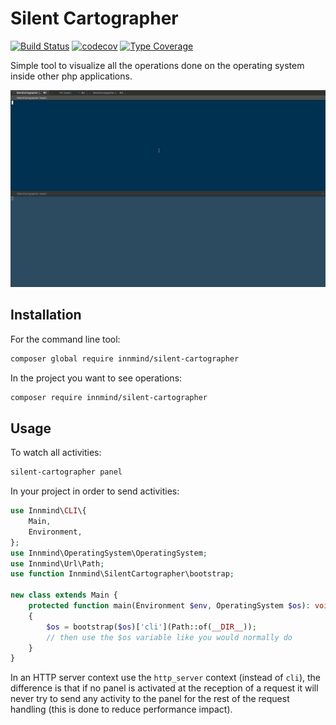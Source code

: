 # Silent Cartographer

[![Build Status](https://github.com/Innmind/SilentCartographer/workflows/CI/badge.svg?branch=master)](https://github.com/Innmind/SilentCartographer/actions?query=workflow%3ACI)
[![codecov](https://codecov.io/gh/Innmind/SilentCartographer/branch/develop/graph/badge.svg)](https://codecov.io/gh/Innmind/SilentCartographer)
[![Type Coverage](https://shepherd.dev/github/Innmind/SilentCartographer/coverage.svg)](https://shepherd.dev/github/Innmind/SilentCartographer)

Simple tool to visualize all the operations done on the operating system inside other php applications.

![](example.gif)

## Installation

For the command line tool:
```sh
composer global require innmind/silent-cartographer
```

In the project you want to see operations:
```sh
composer require innmind/silent-cartographer
```

## Usage

To watch all activities:
```sh
silent-cartographer panel
```

In your project in order to send activities:
```php
use Innmind\CLI\{
    Main,
    Environment,
};
use Innmind\OperatingSystem\OperatingSystem;
use Innmind\Url\Path;
use function Innmind\SilentCartographer\bootstrap;

new class extends Main {
    protected function main(Environment $env, OperatingSystem $os): void
    {
        $os = bootstrap($os)['cli'](Path::of(__DIR__));
        // then use the $os variable like you would normally do
    }
}
```

In an HTTP server context use the `http_server` context (instead of `cli`), the difference is that if no panel is activated at the reception of a request it will never try to send any activity to the panel for the rest of the request handling (this is done to reduce performance impact).
